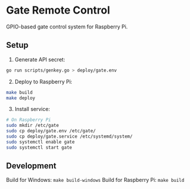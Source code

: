 # Gate Remote Control

GPIO-based gate control system for Raspberry Pi.

## Setup

1. Generate API secret:
```bash
go run scripts/genkey.go > deploy/gate.env
```

2. Deploy to Raspberry Pi:
```bash
make build
make deploy
```

3. Install service:
```bash
# On Raspberry Pi
sudo mkdir /etc/gate
sudo cp deploy/gate.env /etc/gate/
sudo cp deploy/gate.service /etc/systemd/system/
sudo systemctl enable gate
sudo systemctl start gate
```

## Development

Build for Windows: `make build-windows`
Build for Raspberry Pi: `make build`

